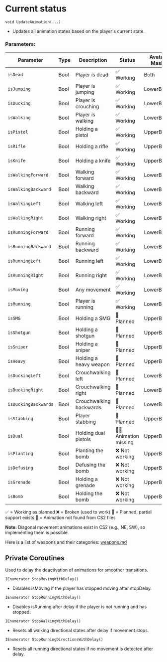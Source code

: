 # Current status

`void UpdateAnimation(...)`
- Updates all animation states based on the player's current state.

### Parameters:

| Parameter              | Type  | Description                        | Status          | Avatar Mask     |
|------------------------|-------|------------------------------------|-----------------|-----------------|
| `isDead`               | Bool  | Player is dead                     | ✅ Working      | Both            |
| `isJumping`            | Bool  | Player is jumping                  | ✅ Working      | LowerBody       |
| `isDucking`            | Bool  | Player is crouching                | ✅ Working      | LowerBody       |
| `isWalking`            | Bool  | Player is walking                  | ✅ Working      | LowerBody       |
| `isPistol`             | Bool  | Holding a pistol                   | ✅ Working      | UpperBody       |
| `isRifle`              | Bool  | Holding a rifle                    | ✅ Working      | UpperBody       |
| `isKnife`              | Bool  | Holding a knife                    | ✅ Working      | UpperBody       |
| `isWalkingForward`     | Bool  | Walking forward                    | ✅ Working      | LowerBody       |
| `isWalkingBackward`    | Bool  | Walking backward                   | ✅ Working      | LowerBody       |
| `isWalkingLeft`        | Bool  | Walking left                       | ✅ Working      | LowerBody       |
| `isWalkingRight`       | Bool  | Walking right                      | ✅ Working      | LowerBody       |
| `isRunningForward`     | Bool  | Running forward                    | ✅ Working      | LowerBody       |
| `isRunningBackward`    | Bool  | Running backward                   | ✅ Working      | LowerBody       |
| `isRunningLeft`        | Bool  | Running left                       | ✅ Working      | LowerBody       |
| `isRunningRight`       | Bool  | Running right                      | ✅ Working      | LowerBody       |
| `isMoving`             | Bool  | Any movement                       | ✅ Working      | LowerBody       |
| `isRunning`            | Bool  | Player is running                  | ✅ Working      | LowerBody       |
| `isSMG`                | Bool  | Holding a SMG                      | 🔄 Planned      | UpperBody       |
| `isShotgun`            | Bool  | Holding a shotgun                  | 🔄 Planned      | UpperBody       |
| `isSniper`             | Bool  | Holding a sniper                   | 🔄 Planned      | UpperBody       |
| `isHeavy`              | Bool  | Holding a heavy weapon             | 🔄 Planned      | UpperBody       |
| `isDuckingLeft`        | Bool  | Crouchwalking left                 | 🔄 Planned      | LowerBody       |
| `isDuckingRight`       | Bool  | Crouchwalking right                | 🔄 Planned      | LowerBody       |
| `isDuckingBackwards`   | Bool  | Crouchwalking backwards            | 🔄 Planned      | LowerBody       |
| `isStabbing`           | Bool  | Player stabbing                    | 🔄 Planned      | UpperBody       |
| `isDual`               | Bool  | Holding dual pistols               | 🚫🔄 Animation missing | UpperBody |
| `isPlanting`           | Bool  | Planting the bomb                  | ❌ Not working  | UpperBody       |
| `isDefusing`           | Bool  | Defusing the bomb                  | ❌ Not working  | UpperBody       |
| `isGrenade`            | Bool  | Holding a grenade                  | ❌ Not working  | UpperBody       |
| `isBomb`               | Bool  | Holding the bomb                   | ❌ Not working  | UpperBody       |

✅ = Working as planned
❌ = Broken (used to work)
🔄 = Planned, partial support exists
🚫 = Animation not found from CS2 files

**Note:** Diagonal movement animations exist in CS2 (e.g., NE, SW), so implementing them is possible.

Here is a list of weapons and their categories: [weapons.md](weapons.md)

## Private Coroutines
Used to delay the deactivation of animations for smoother transitions.

`IEnumerator StopMovingWithDelay()`
- Disables isMoving if the player has stopped moving after stopDelay.

`IEnumerator StopRunningWithDelay()`
- Disables isRunning after delay if the player is not running and has stopped.

`IEnumerator StopWalkingWithDelay()`
- Resets all walking directional states after delay if movement stops.

`IEnumerator StopRunningDirectionsWithDelay()`
- Resets all running directional states if no movement is detected after delay.
